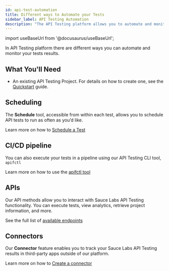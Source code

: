 ```yaml
---
id: api-test-automation
title: Different ways to Automate your Tests
sidebar_label: API Testing Automation
description: "The API Testing platform allows you to automate and monitor your testing strategy"
---
```


import useBaseUrl from '@docusaurus/useBaseUrl';

In API Testing platform there are different ways you can automate and monitor your tests results.

## What You'll Need

* An existing API Testing Project. For details on how to create one, see the [Quickstart](/api-testing/quickstart/) guide.

## Scheduling

The **Schedule** tool, accessible from within each test, allows you to schedule API tests to run as often as you’d like.

Learn more on how to [Schedule a Test](/api-testing/schedule-test)

## CI/CD pipeline

You can also execute your tests in a pipeline using our API Testing CLI tool, `apifctl`

Learn more on how to use the [apifctl tool](/api-testing/integrations/apifctl-cicd-integration) 

## APIs

Our API methods allow you to interact with Sauce Labs API Testing functionality. You can execute tests, view analytics, retrieve project information, and more.

See the full list of [available endpoints](/dev/api/api-testing)

## Connectors

Our **Connector** feature enables you to track your Sauce Labs API Testing results in third-party apps outside of our platform.

Learn more on how to [Create a connector](/api-testing/integrations/pagerduty-webhooks)
